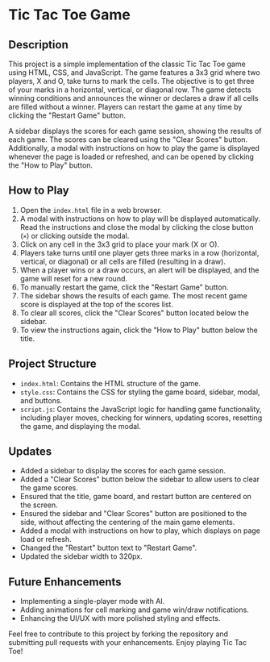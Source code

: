 # Tic Tac Toe Game

## Description

This project is a simple implementation of the classic Tic Tac Toe game using HTML, CSS, and JavaScript. The game features a 3x3 grid where two players, X and O, take turns to mark the cells. The objective is to get three of your marks in a horizontal, vertical, or diagonal row. The game detects winning conditions and announces the winner or declares a draw if all cells are filled without a winner. Players can restart the game at any time by clicking the "Restart Game" button.

A sidebar displays the scores for each game session, showing the results of each game. The scores can be cleared using the "Clear Scores" button. Additionally, a modal with instructions on how to play the game is displayed whenever the page is loaded or refreshed, and can be opened by clicking the "How to Play" button.

## How to Play

1. Open the `index.html` file in a web browser.
2. A modal with instructions on how to play will be displayed automatically. Read the instructions and close the modal by clicking the close button (`×`) or clicking outside the modal.
3. Click on any cell in the 3x3 grid to place your mark (X or O).
4. Players take turns until one player gets three marks in a row (horizontal, vertical, or diagonal) or all cells are filled (resulting in a draw).
5. When a player wins or a draw occurs, an alert will be displayed, and the game will reset for a new round.
6. To manually restart the game, click the "Restart Game" button.
7. The sidebar shows the results of each game. The most recent game score is displayed at the top of the scores list.
8. To clear all scores, click the "Clear Scores" button located below the sidebar.
9. To view the instructions again, click the "How to Play" button below the title.

## Project Structure

- `index.html`: Contains the HTML structure of the game.
- `style.css`: Contains the CSS for styling the game board, sidebar, modal, and buttons.
- `script.js`: Contains the JavaScript logic for handling game functionality, including player moves, checking for winners, updating scores, resetting the game, and displaying the modal.

## Updates

- Added a sidebar to display the scores for each game session.
- Added a "Clear Scores" button below the sidebar to allow users to clear the game scores.
- Ensured that the title, game board, and restart button are centered on the screen.
- Ensured the sidebar and "Clear Scores" button are positioned to the side, without affecting the centering of the main game elements.
- Added a modal with instructions on how to play, which displays on page load or refresh.
- Changed the "Restart" button text to "Restart Game".
- Updated the sidebar width to 320px.

## Future Enhancements

- Implementing a single-player mode with AI.
- Adding animations for cell marking and game win/draw notifications.
- Enhancing the UI/UX with more polished styling and effects.

Feel free to contribute to this project by forking the repository and submitting pull requests with your enhancements. Enjoy playing Tic Tac Toe!
